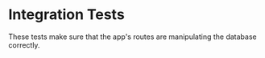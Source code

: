 # Integration Tests

These tests make sure that the app's routes are manipulating the database correctly.
